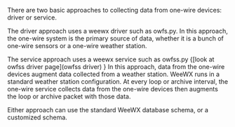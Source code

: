 There are two basic approaches to collecting data from one-wire devices: driver or service.

The driver approach uses a weewx driver such as owfs.py. In this approach, the one-wire system is the primary source of data, whether it is a bunch of one-wire sensors or a one-wire weather station.

The service approach uses a weewx service such as owfss.py {[look at owfss driver page](owfss driver) } In this approach, data from the one-wire devices augment data collected from a weather station. WeeWX runs in a standard weather station configuration. At every loop or archive interval, the one-wire service collects data from the one-wire devices then augments the loop or archive packet with those data.

Either approach can use the standard WeeWX database schema, or a customized schema.